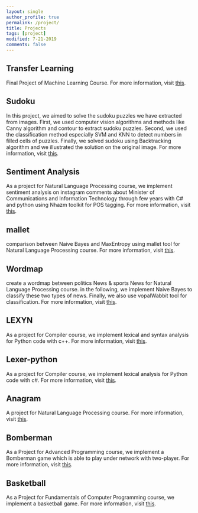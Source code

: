 ```yaml
---
layout: single
author_profile: true
permalink: /project/
title: Projects
tags: [project]
modified: 7-21-2019
comments: false
---
```

## Transfer Learning
Final Project of Machine Learning Course.
For more information, visit [this](https://github.com/maryamhashemi/Transfer-Learning).

## Sudoku
In this project, we aimed to solve the sudoku puzzles we have extracted from images. First, we used computer vision algorithms and methods like Canny algorithm and contour to extract sudoku puzzles. Second, we used the classification method especially SVM and KNN to detect numbers in filled cells of puzzles. Finally, we solved sudoku using Backtracking algorithm and we illustrated the solution on the original image. For more information, visit [this](https://github.com/maryamhashemi/Sudoku).

## Sentiment Analysis
As a project for Natural Language Processing course, we implement sentiment analysis on instagram comments about Minister of Communications and Information Technology through few years with C# and python using Nhazm toolkit for POS tagging. For more information, visit [this](https://github.com/maryamhashemi/SentimnetAnalysis-).

## mallet
comparison between  Naive Bayes and MaxEntropy using mallet tool for Natural Language Processing course. For more information, visit [this](https://github.com/maryamhashemi/mallet).

## Wordmap
create a wordmap between politics News & sports News for Natural Language Processing course. in the following, we implement Naive Bayes to classify these two types of news. Finally, we also use vopalWabbit tool for classification. For more information, visit [this](https://github.com/maryamhashemi/wordmap).

## LEXYN
As a project for Compiler course, we implement lexical and syntax analysis for Python code with c++. For more information, visit [this](https://github.com/maryamhashemi/LEXYN).

## Lexer-python
As a project for Compiler course, we implement lexical analysis for Python code with c#. For more information, visit [this](https://github.com/maryamhashemi/lexer-python).

## Anagram
A project for Natural Language Processing course. For more information, visit [this](https://github.com/maryamhashemi/anagram).

## Bomberman
As a Project for Advanced Programming course, we implement a Bomberman game which is able to play under network with two-player. For more information, visit [this](https://github.com/maryamhashemi/bomberman).

## Basketball
As a Project for Fundamentals of Computer Programming course, we implement a basketball game. For more information, visit [this](https://github.com/maryamhashemi/basketball-).








